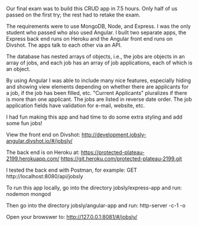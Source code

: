 Our final exam was to build this CRUD app in 7.5 hours. Only half of us passed on the first try; the rest had to retake the exam.

The requirements were to use MongoDB, Node, and Express. I was the only student who passed who also used Angular. I built two separate apps, the Express back end runs on Heroku and the Angular front end runs on Divshot. The apps talk to each other via an API.

The database has nested arrays of objects, i.e., the jobs are objects in an array of jobs, and each job has an array of job applications, each of which is an object.

By using Angular I was able to include many nice features, especially hiding and showing view elements depending on whether there are applicants for a job, if the job has been filled, etc. "Current Applicants" pluralizes if there is more than one applicant. The jobs are listed in reverse date order. The job application fields have validation for e-mail, website, etc.

I had fun making this app and had time to do some extra styling and add some fun jobs!

View the front end on Divshot:
http://development.jobsly-angular.divshot.io/#/jobsly/

The back end is on Heroku at:
https://protected-plateau-2199.herokuapp.com/ https://git.heroku.com/protected-plateau-2199.git

I tested the back end with Postman, for example:
GET http://localhost:8080/api/jobsly

To run this app locally, go into the directory jobsly/express-app and run:
nodemon
mongod

Then go into the directory jobsly/angular-app and run:
http-server -c-1 -o

Open your browswer to:
http://127.0.0.1:8081/#/jobsly/
